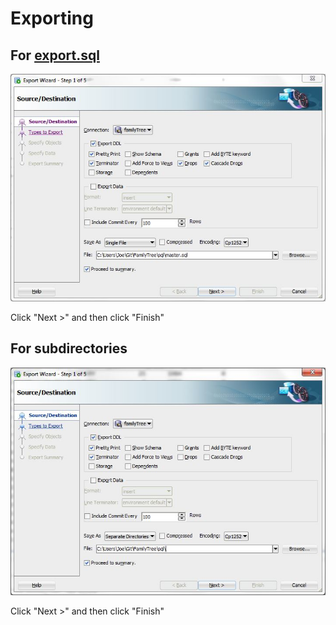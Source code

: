 # Exporting

## For [export.sql](export.sql)

![Single File Export Step 1](single_file_export_step_1.jpg "Single File Export Step 1")

Click "Next &gt;" and then click "Finish"

## For subdirectories

![Seperate Directories Export Step 1](seperate_directories_export_step_1.jpg "Seperate Directories Export Step 1")

Click "Next &gt;" and then click "Finish"
